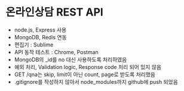 # 온라인상담 REST API
- node.js, Express 사용
- MongoDB, Redis 연동
- 편집기 : Sublime
- API 동작 테스트 : Chrome, Postman 
- MongoDB의 _id를 no 대신 사용하도록 처리하였음 
- 예외 처리, Validation logic, Response code 처리 되어 있지 않음 
- GET /qna는 skip, limit이 아닌 count, page로 받도록 처리했음 
- .gitignore를 작성하지 않아서 node_modules까지 github에 push 되었음 
